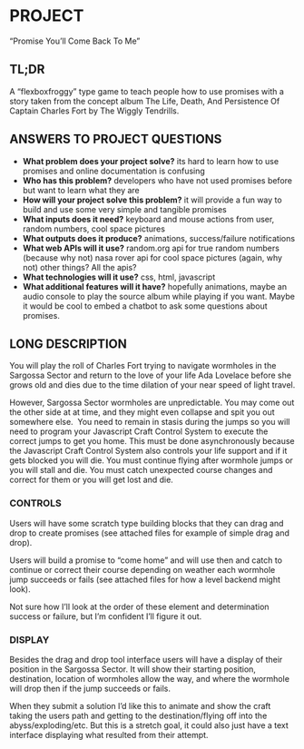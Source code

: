 # PROJECT

“Promise You’ll Come Back To Me”

## TL;DR

A “flexboxfroggy” type game to teach people how to use promises with a story taken from 
the concept album The Life, Death, And Persistence Of Captain Charles Fort by The Wiggly Tendrills.

## ANSWERS TO PROJECT QUESTIONS

* **What problem does your project solve?**
	its hard to learn how to use promises and online documentation is confusing
* **Who has this problem?**
	developers who have not used promises before but want to learn what they are
* **How will your project solve this problem?**
	it will provide a fun way to build and use some very simple and tangible promises 
* **What inputs does it need?**
	keyboard and mouse actions from user, random numbers, cool space pictures
* **What outputs does it produce?**
	animations, success/failure notifications
* **What web APIs will it use?**
	random.org api for true random numbers (because why not)
	nasa rover api for cool space pictures (again, why not)
	other things? All the apis?
* **What technologies will it use?**
	css, html, javascript
* **What additional features will it have?**
	hopefully animations, maybe an audio console to play the source album while playing if you want. 
  Maybe it would be cool to embed a chatbot to ask some questions about promises.


## LONG DESCRIPTION

You will play the roll of Charles Fort trying to navigate wormholes in the Sargossa Sector and 
return to the love of your life Ada Lovelace before she grows old and dies due to the time dilation 
of your near speed of light travel.

However, Sargossa Sector wormholes are unpredictable. You may come out the other side at at 
time, and they might even collapse and spit you out somewhere else.  You need to remain in stasis 
during the jumps so you will need to program your Javascript Craft Control System to execute 
the correct jumps to get you home. This must be done asynchronously because the Javascript Craft 
Control System also controls your life support and if it gets blocked you will die. You must continue 
flying after wormhole jumps or you will stall and die. You must catch unexpected course changes and 
correct for them or you will get lost and die.

### CONTROLS

Users will have some scratch type building blocks that they can drag and drop to create promises 
(see attached files for example of simple drag and drop).

Users will build a promise to “come home” and will use then and catch to continue or correct their 
course depending on weather each wormhole jump succeeds or fails (see attached files for how a level backend might look).

Not sure how I’ll look at the order of these element and determination success or failure, but 
I’m confident I’ll figure it out.

### DISPLAY

Besides the drag and drop tool interface users will have a display of their position in the Sargossa Sector. 
It will show their starting position, destination, location of wormholes allow the way, and where the wormhole 
will drop then if the jump succeeds or fails.

When they submit a solution I’d like this to animate and show the craft taking the users path and getting 
to the destination/flying off into the abyss/exploding/etc. But this is a stretch goal, it could also just 
have a text interface displaying what resulted from their attempt.
